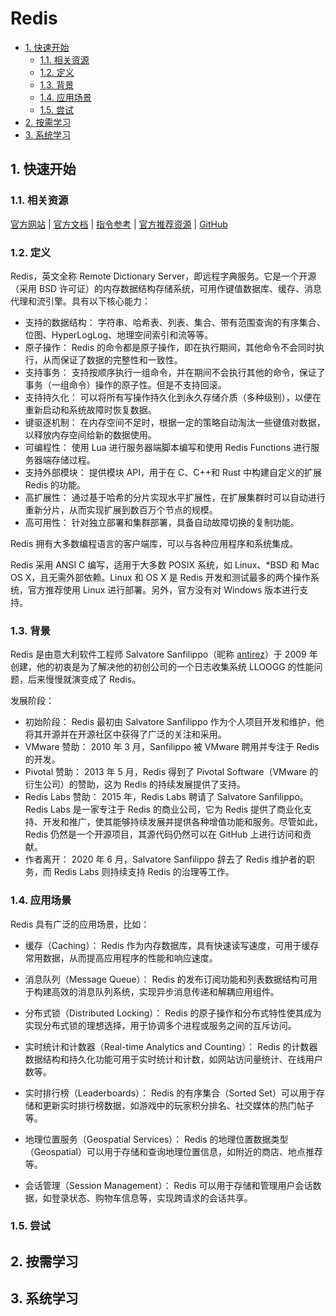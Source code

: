 # Redis<!-- omit in toc -->

- [1. 快速开始](#1-快速开始)
  - [1.1. 相关资源](#11-相关资源)
  - [1.2. 定义](#12-定义)
  - [1.3. 背景](#13-背景)
  - [1.4. 应用场景](#14-应用场景)
  - [1.5. 尝试](#15-尝试)
- [2. 按需学习](#2-按需学习)
- [3. 系统学习](#3-系统学习)

## 1. 快速开始

### 1.1. 相关资源

[官方网站](https://redis.io) | [官方文档](https://redis.io/docs) | [指令参考](https://redis.io/commands) | [官方推荐资源](https://redis.io/resources/) | [GitHub](https://github.com/redis)

### 1.2. 定义

Redis，英文全称 Remote Dictionary Server，即远程字典服务。它是一个开源（采用 BSD 许可证）的内存数据结构存储系统，可用作键值数据库、缓存、消息代理和流引擎。具有以下核心能力：

- 支持的数据结构： 字符串、哈希表、列表、集合、带有范围查询的有序集合、位图、HyperLogLog、地理空间索引和流等等。
- 原子操作： Redis 的命令都是原子操作，即在执行期间，其他命令不会同时执行，从而保证了数据的完整性和一致性。
- 支持事务： 支持按顺序执行一组命令，并在期间不会执行其他的命令，保证了事务（一组命令）操作的原子性。但是不支持回滚。
- 支持持久化： 可以将所有写操作持久化到永久存储介质（多种级别），以便在重新启动和系统故障时恢复数据。
- 键驱逐机制： 在内存空间不足时，根据一定的策略自动淘汰一些键值对数据，以释放内存空间给新的数据使用。
- 可编程性： 使用 Lua 进行服务器端脚本编写和使用 Redis Functions 进行服务器端存储过程。
- 支持外部模块： 提供模块 API，用于在 C、C++和 Rust 中构建自定义的扩展 Redis 的功能。
- 高扩展性： 通过基于哈希的分片实现水平扩展性，在扩展集群时可以自动进行重新分片，从而实现扩展到数百万个节点的规模。
- 高可用性： 针对独立部署和集群部署，具备自动故障切换的复制功能。

Redis 拥有大多数编程语言的客户端库，可以与各种应用程序和系统集成。

Redis 采用 ANSI C 编写，适用于大多数 POSIX 系统，如 Linux、\*BSD 和 Mac OS X，且无需外部依赖。Linux 和 OS X 是 Redis 开发和测试最多的两个操作系统，官方推荐使用 Linux 进行部署。另外，官方没有对 Windows 版本进行支持。

### 1.3. 背景

Redis 是由意大利软件工程师 Salvatore Sanfilippo（昵称 [antirez](https://github.com/antirez)）于 2009 年创建，他的初衷是为了解决他的初创公司的一个日志收集系统 LLOOGG 的性能问题，后来慢慢就演变成了 Redis。

发展阶段：

- 初始阶段： Redis 最初由 Salvatore Sanfilippo 作为个人项目开发和维护，他将其开源并在开源社区中获得了广泛的关注和采用。
- VMware 赞助： 2010 年 3 月，Sanfilippo 被 VMware 聘用并专注于 Redis 的开发。
- Pivotal 赞助： 2013 年 5 月，Redis 得到了 Pivotal Software（VMware 的衍生公司）的赞助，这为 Redis 的持续发展提供了支持。
- Redis Labs 赞助： 2015 年，Redis Labs 聘请了 Salvatore Sanfilippo。Redis Labs 是一家专注于 Redis 的商业公司，它为 Redis 提供了商业化支持、开发和推广，使其能够持续发展并提供各种增值功能和服务。尽管如此，Redis 仍然是一个开源项目，其源代码仍然可以在 GitHub 上进行访问和贡献。
- 作者离开： 2020 年 6 月，Salvatore Sanfilippo 辞去了 Redis 维护者的职务，而 Redis Labs 则持续支持 Redis 的治理等工作。

### 1.4. 应用场景

Redis 具有广泛的应用场景，比如：

- 缓存（Caching）： Redis 作为内存数据库，具有快速读写速度，可用于缓存常用数据，从而提高应用程序的性能和响应速度。
- 消息队列（Message Queue）： Redis 的发布订阅功能和列表数据结构可用于构建高效的消息队列系统，实现异步消息传递和解耦应用组件。
- 分布式锁（Distributed Locking）： Redis 的原子操作和分布式特性使其成为实现分布式锁的理想选择，用于协调多个进程或服务之间的互斥访问。
- 实时统计和计数器（Real-time Analytics and Counting）： Redis 的计数器数据结构和持久化功能可用于实时统计和计数，如网站访问量统计、在线用户数等。

- 实时排行榜（Leaderboards）： Redis 的有序集合（Sorted Set）可以用于存储和更新实时排行榜数据，如游戏中的玩家积分排名、社交媒体的热门帖子等。
- 地理位置服务（Geospatial Services）： Redis 的地理位置数据类型（Geospatial）可以用于存储和查询地理位置信息，如附近的商店、地点推荐等。
- 会话管理（Session Management）： Redis 可以用于存储和管理用户会话数据，如登录状态、购物车信息等，实现跨请求的会话共享。

### 1.5. 尝试

## 2. 按需学习

## 3. 系统学习
